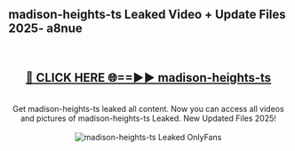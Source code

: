 <h2>madison-heights-ts Leaked Video + Update Files 2025- a8nue</h2>
<br>
<div align="center">
<h2><a href="https://libra.edu.pl?madison-heights-ts" rel="nofollow">🔴 CLICK HERE 🌐==►► madison-heights-ts</a></h2>
<br>
Get madison-heights-ts leaked all content. Now you can access all videos and pictures of madison-heights-ts Leaked. New Updated Files 2025!
<br>
<br>
<a href="https://libra.edu.pl?madison-heights-ts" rel="nofollow" data-target="animated-image.originalLink"><img src="https://i.ibb.co.com/WyWwxjT/player-gif2.gif" alt="madison-heights-ts Leaked OnlyFans" style="max-width: 100%; display: inline-block;" data-target="animated-image.originalImage"></a>
</div>
<br>